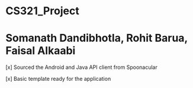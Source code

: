 # CS321_Project
# Somanath Dandibhotla, Rohit Barua, Faisal Alkaabi

[x] Sourced the Android and Java API client from Spoonacular

[x] Basic template ready for the application

